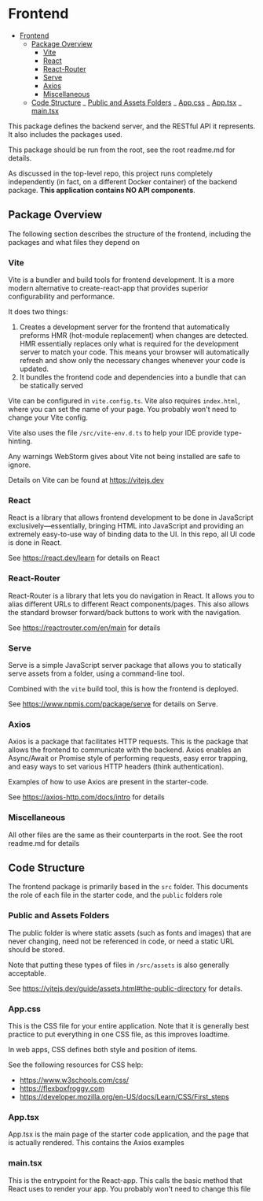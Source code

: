 # Frontend

<!-- TOC -->

- [Frontend](#frontend)
  - [Package Overview](#package-overview)
    - [Vite](#vite)
    - [React](#react)
    - [React-Router](#react-router)
    - [Serve](#serve)
    - [Axios](#axios)
    - [Miscellaneous](#miscellaneous)
  - [Code Structure](#code-structure)
  _ [Public and Assets Folders](#public-and-assets-folders)
  _ [App.css](#appcss)
  _ [App.tsx](#apptsx)
  _ [main.tsx](#maintsx)
  <!-- TOC -->

This package defines the backend server, and the RESTful API it
represents. It also includes the packages used.

This package should be run from the root, see the root readme.md for details.

As discussed in the top-level repo, this project runs completely independently
(in fact, on a different Docker container) of the backend package. **This application
contains NO API components**.

## Package Overview

The following section describes the structure of the frontend, including the packages
and what files they depend on

### Vite

Vite is a bundler and build tools for frontend development. It is a more modern
alternative to create-react-app that provides superior configurability
and performance.

It does two things:

1. Creates a development server for the frontend that automatically preforms
   HMR (hot-module replacement) when changes are detected. HMR essentially replaces
   only what is required for the development server to match your code. This means your browser
   will automatically refresh and show only the necessary changes whenever your code is updated.
2. It bundles the frontend code and dependencies into a bundle that can be statically served

Vite can be configured in `vite.config.ts`. Vite also requires `index.html`, where you can set
the name of your page. You probably won't need to change your Vite config.

Vite also uses the file `/src/vite-env.d.ts` to help your IDE provide type-hinting.

Any warnings WebStorm gives about Vite not being installed are safe to ignore.

Details on Vite can be found at https://vitejs.dev

### React

React is a library that allows frontend development to be done in JavaScript exclusively—essentially,
bringing HTML into JavaScript and providing an extremely easy-to-use way of binding
data to the UI. In this repo, all UI code is done in React.

See https://react.dev/learn for details on React

### React-Router

React-Router is a library that lets you do navigation in React. It allows you to
alias different URLs to different React components/pages. This also allows the standard
browser forward/back buttons to work with the navigation.

See https://reactrouter.com/en/main for details

### Serve

Serve is a simple JavaScript server package that allows you to statically serve assets from a folder, using
a command-line tool.

Combined with the `vite` build tool, this is how the frontend is deployed.

See https://www.npmjs.com/package/serve for details on Serve.

### Axios

Axios is a package that facilitates HTTP requests. This is the package that allows
the frontend to communicate with the backend. Axios enables an Async/Await or Promise style
of performing requests, easy error trapping, and easy ways to set various HTTP headers
(think authentication).

Examples of how to use Axios are present in the starter-code.

See https://axios-http.com/docs/intro for details

### Miscellaneous

All other files are the same as their counterparts in the root. See
the root readme.md for details

## Code Structure

The frontend package is primarily based in the `src` folder. This documents the role
of each file in the starter code, and the `public` folders role

### Public and Assets Folders

The public folder is where static assets (such as fonts and images) that are
never changing, need not be referenced in code, or need a static URL
should be stored.

Note that putting these types of files in `/src/assets` is also generally acceptable.

See https://vitejs.dev/guide/assets.html#the-public-directory for details.

### App.css

This is the CSS file for your entire application. Note that it is generally
best practice to put everything in one CSS file, as this improves loadtime.

In web apps, CSS defines both style and position of items.

See the following resources for CSS help:

- https://www.w3schools.com/css/
- https://flexboxfroggy.com
- https://developer.mozilla.org/en-US/docs/Learn/CSS/First_steps

### App.tsx

App.tsx is the main page of the starter code application, and the page that is
actually rendered. This contains the Axios examples

### main.tsx

This is the entrypoint for the React-app. This calls the basic method
that React uses to render your app. You probably won't need to change this file
